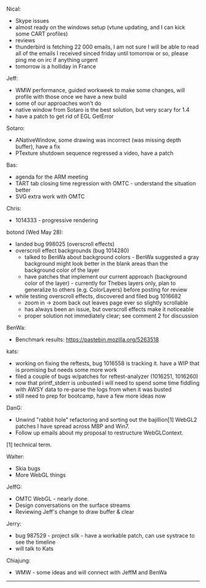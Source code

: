 Nical:
* Skype issues
* almost ready on the windows setup (vtune updating, and I can kick some CART profiles)
* reviews
* thunderbird is fetching 22 000 emails, I am not sure I will be able to read all of the emails I received sinced friday until tomorrow or so, please ping me on irc if anything urgent
* tomorrow is a holliday in France

Jeff:
* WMW performance, guided workweek to make some changes, will profile with those once we have a new build
* some of our approaches won't do
* native window from Sotaro is the best solution, but very scary for 1.4
* have a patch to get rid of EGL GetError

Sotaro:
* ANativeWindow, some drawing was incorrect (was missing depth buffer), have a fix
* PTexture shutdown sequence regressed a video, have a patch

Bas:
* agenda for the ARM meeting
* TART tab closing time regression with OMTC - understand the situation better
* SVG extra work with OMTC

Chris:
* 1014333 - progressive rendering



botond (Wed May 28):
- landed bug 998025 (overscroll effects)
- overscroll effect backgrounds (bug 1014280)
   - talked to BenWa about background colors
          - BenWa suggested a gray background might look better in the blank areas than the background color of the layer
   - have patches that implement our current approach (background color of the layer)
          - currently for Thebes layers only, plan to generalize to others (e.g. ColorLayers) before posting for review
- while testing overscroll effects, discovered and filed bug 1016682
   - zoom in -> zoom back out leaves page ever so slightly scrollable
   - has always been an issue, but overscroll effects make it noticeable
   - proper solution not immediately clear; see comment 2 for discussion



BenWa:
* Benchmark results: https://pastebin.mozilla.org/5263518

kats:
* working on fixing the reftests, bug 1016558 is tracking it. have a WIP that is promising but needs some more work
* filed a couple of bugs w/patches for reftest-analyzer (1016251, 1016260)
* now that printf_stderr is unbusted i will need to spend some time fiddling with AWSY data to re-parse the logs from when it was busted
* still need to prep for bootcamp, have a few more ideas now

DanG:
* Unwind "rabbit hole" refactoring and sorting out the bajillion[1] WebGL2 patches I have spread across MBP and Win7.
* Follow up emails about my proposal to restructure WebGLContext.

[1] technical term.


Walter:
* Skia bugs
* More WebGL things

JeffG:
* OMTC WebGL - nearly done.
* Design conversations on the surface streams
* Reviewing Jeff's change to draw buffer & clear

Jerry:
* bug 987529 - project silk - have a workable patch, can use systrace to see the timeline
* will talk to Kats

Chiajung:
* WMW - some ideas and will connect with JeffM and BenWa

________________


